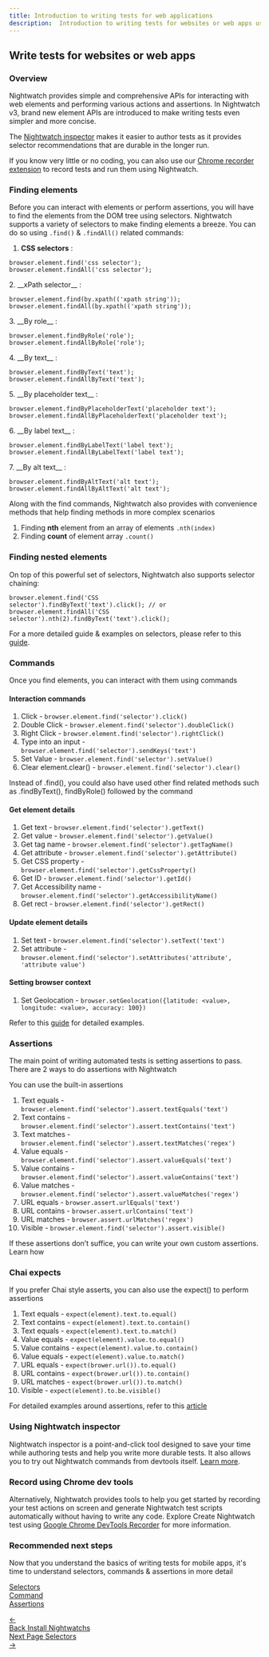 ```yaml
---
title: Introduction to writing tests for web applications
description:  Introduction to writing tests for websites or web apps using Nightwatch
---
```


<div class="page-header"><h2>Write tests for websites or web apps</h2></div>

### Overview

Nightwatch provides simple and comprehensive APIs for interacting with web elements and performing various actions and assertions. In Nightwatch v3, brand new element APIs are introduced to make writing tests even simpler and more concise. 

The [Nightwatch inspector][5] makes it easier to author tests as it provides selector recommendations that are durable in the longer run. 

If you know very little or no coding, you can also use our [Chrome recorder extension][1] to record tests and run them using Nightwatch. 

### Finding elements

Before you can interact with elements or perform assertions, you will have to find the elements from the DOM tree using selectors. Nightwatch supports a variety of selectors to make finding elements a breeze. You can do so using `.find()` & `.findAll()` related commands:
1. __CSS selectors__ :
<div class="sample-test"><pre><code class="language-javascript">browser.element.find('css selector');
browser.element.findAll('css selector');</code></pre></div>
2. __xPath selector__ :
<div class="sample-test"><pre><code class="language-javascript">browser.element.find(by.xpath(('xpath string'));
browser.element.findAll(by.xpath(('xpath string'));
</code></pre></div>
3. __By role__ :
<div class="sample-test"><pre ><code class="language-javascript">browser.element.findByRole('role');
browser.element.findAllByRole('role');
</code></pre></div>
4. __By  text__ :
<div class="sample-test"><pre><code class="language-javascript">browser.element.findByText('text');
browser.element.findAllByText('text');
</code></pre></div>
5. __By placeholder text__ :
<div class="sample-test"><pre><code class="language-javascript">browser.element.findByPlaceholderText('placeholder text');
browser.element.findAllByPlaceholderText('placeholder text');
</code></pre></div>
6. __By label text__ :
<div class="sample-test"><pre><code class="language-javascript">browser.element.findByLabelText('label text');
browser.element.findAllByLabelText('label text');
</code></pre></div>
7. __By alt text__ :<div class="sample-test"><pre class="line-numbers"><code class="language-javascript">browser.element.findByAltText('alt text');
browser.element.findAllByAltText('alt text');
</code></pre></div>

Along with the find commands, Nightwatch also provides with convenience methods that help finding methods in more complex scenarios

1. Finding __nth__ element from an array of elements `.nth(index)`
2. Finding __count__ of element array `.count()`

### Finding nested elements

On top of this powerful set of selectors, Nightwatch also supports selector chaining:<div class="sample-test"><pre class="line-numbers"><code class="language-javascript">browser.element.find('CSS selector').findByText('text').click();
// or
browser.element.findAll('CSS selector').nth(2).findByText('text').click();
</code></pre></div>

For a more detailed guide & examples on selectors, please refer to this [guide][2].

### Commands

Once you find elements, you can interact with them using commands

#### Interaction commands

1. Click - `browser.element.find('selector').click()`
2. Double Click - `browser.element.find('selector').doubleClick()`
3. Right Click  - `browser.element.find('selector').rightClick()`
4. Type into an input - `browser.element.find('selector').sendKeys('text')`
5. Set Value - `browser.element.find('selector').setValue()`
6. Clear element.clear() - `browser.element.find('selector').clear()`

<div class="alert alert-info">Instead of .find(), you could also have used other find related methods such as .findByText(), findByRole() followed by the command
</div>

#### Get element details
1. Get text - `browser.element.find('selector').getText()`
2. Get value - `browser.element.find('selector').getValue()`
3. Get tag name - `browser.element.find('selector').getTagName()`
4. Get attribute - `browser.element.find('selector').getAttribute()`
5. Get CSS property - `browser.element.find('selector').getCssProperty()`
6. Get ID - `browser.element.find('selector').getId()`
7. Get Accessibility name - `browser.element.find('selector').getAccessibilityName()`
8. Get rect - `browser.element.find('selector').getRect()`

#### Update element details
1. Set text - `browser.element.find('selector').setText('text')`
2. Set attribute - `browser.element.find('selector').setAttributes('attribute', 'attribute value')`

#### Setting browser context
1. Set Geolocation - `browser.setGeolocation({latitude: <value>, longitude: <value>, accuracy: 100})`

Refer to this [guide][3] for detailed examples. 


### Assertions

The main point of writing automated tests is setting assertions to pass. There are 2 ways to do assertions with Nightwatch

You can use the built-in assertions
1. Text equals - `browser.element.find('selector').assert.textEquals('text')`
2. Text contains - `browser.element.find('selector').assert.textContains('text')`
3. Text matches - `browser.element.find('selector').assert.textMatches('regex')`
4. Value equals - `browser.element.find('selector').assert.valueEquals('text')`
5. Value contains - `browser.element.find('selector').assert.valueContains('text')`
6. Value matches - `browser.element.find('selector').assert.valueMatches('regex')`
7. URL equals - `browser.assert.urlEquals('text')`
8. URL contains - `browser.assert.urlContains('text')`
9. URL matches - `browser.assert.urlMatches('regex')`
10. Visible - `browser.element.find('selector').assert.visible()`

If these assertions don’t suffice, you can write your own custom assertions. Learn how

### Chai expects

If you prefer Chai style asserts, you can also use the expect() to perform assertions

1. Text equals - `expect(element).text.to.equal()`
2. Text contains - `expect(element).text.to.contain()`
3. Text equals - `expect(element).text.to.match()`
4. Value equals - `expect(element).value.to.equal()`
5. Value contains - `expect(element).value.to.contain()`
6. Value equals - `expect(element).value.to.match()`
7. URL equals - `expect(brower.url()).to.equal()`
8. URL contains - `expect(brower.url()).to.contain()`
9. URL matches - `expect(brower.url()).to.match()`
10. Visible - `expect(element).to.be.visible()`

For detailed examples around assertions, refer to this [article][4]

### Using Nightwatch inspector

Nightwatch inspector is a point-and-click tool designed to save your time while authoring tests and help you write more durable tests. It also allows you to try out Nightwatch commands from devtools itself. [Learn more][5].

### Record using Chrome dev tools

Alternatively, Nightwatch provides tools to help you get started by recording your test actions on screen and generate Nightwatch test scripts automatically without having to write any code. Explore Create Nightwatch test using [Google Chrome DevTools Recorder][1] for more information.

### Recommended next steps

Now that you understand the basics of writing tests for mobile apps, it's time to understand selectors, commands & assertions in more detail

[Selectors][2] </br>
[Command][3] </br>
[Assertions][4]

[1]:    /guide/writing-tests/chrome-devtools-recorder.html
[2]:    /guide/writing-tests/selectors.html
[3]:    /guide/writing-tests/commands.html
[4]:    /guide/writing-tests/assertions.html
[5]:    /guide/writing-tests/nightwatch-inspector.html



[image-1]:  https://user-images.githubusercontent.com/1677755/220278494-7ca02bb0-6944-47bf-b459-92ffdc9ad38c.png

<div class="doc-pagination pt-40">
  <div class="previous">
    <a href="https://nightwatchjs.org/guide/quickstarts/create-and-run-a-nightwatch-test.html">
      <span>←</span>
        <div class="d-flex flex-column">
          <span class="smallT">Back</span>
          <span class="bigT">Install Nightwatchs</span>
        </div>
    </a>
  </div>
  <div class="next">
    <a href="https://nightwatchjs.org/guide/writing-tests/selectors.html">
        <div class="d-flex flex-column">
          <span class="smallT">Next Page</span>
          <span class="bigT">Selectors</span>
        </div>
        <span>→</span>
    </a>
  </div>
</div>
